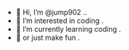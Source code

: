 - 👋 Hi, I’m @jump902 ..
- 👀 I’m interested in coding .
- 🌱 I’m currently learning coding .
- 🌱 or just make fun .

<!---
jump902/jump902 is a ✨ special ✨ repository because its `README.md` (this file) appears on your GitHub profile.
You can click the Preview link to take a look at your changes.
--->
